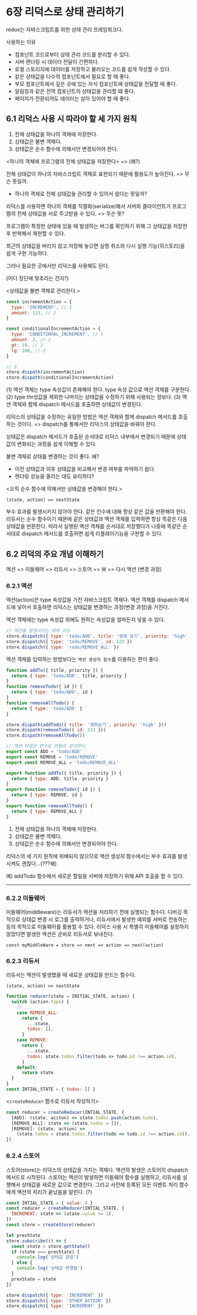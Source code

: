 # 6장 리덕스로 상태 관리하기

redux는 자바스크립트를 위한 상태 관리 프레임워크다.

사용하는 이유

- 컴포넌트 코드로부터 상태 관리 코드를 분리할 수 있다.
- 서버 렌더링 시 데이터 전달이 간편하다.
- 로컬 스토리지에 데이터를 저장하고 불러오는 코드를 쉽게 작성할 수 있다.
- 같은 상태값을 다수의 컴포넌트에서 필요로 할 때 좋다.
- 부모 컴포넌트에서 깊은 곳에 있는 자식 컴포넌트에 상태값을 전달할 때 좋다.
- 알림창과 같은 전역 컴포넌트의 상태값을 관리할 떄 좋다.
- 페이지가 전환되어도 데이터는 살아 있어야 할 때 좋다.

## 6.1 리덕스 사용 시 따라야 할 세 가지 원칙

1. 전체 상태값을 하나의 객체에 저장한다.
2. 상태값은 불변 객체다.
3. 상태값은 순수 함수에 의해서만 변경되어야 한다.

<하나의 객체에 프로그램의 전체 상태값을 저장한다> => (왜?)

전체 상태값이 하나의 자바스크립트 객체로 표현되기 때문에 활용도가 높아진다. => 무슨 뜻일까.

- 하나의 객체로 전체 상태값을 관리할 수 있어서 쉽다는 뜻일까?

리덕스를 사용하면 하나의 객체를 직렬화(serialize)해서 서버와 클라이언트가 프로그램의 전체 상태값을 서로 주고받을 수 있다. => 무슨 뜻?

프로그램이 특정한 상태에 있을 때 발생하는 버그를 확인하기 위해 그 상태값을 저장한 후 반복해서 재현할 수 있다.

최근의 상태값을 버리지 않고 저장해 놓으면 실행 취소와 다시 실행 기능(히스토리)을 쉽게 구현 가능하다.

그러나 필요한 곳에서만 리덕스를 사용해도 된다.

(어디 장단에 맞추라는 건지?)

<상태값을 불변 객체로 관리한다.>

```js
const incrementAction = {
  type: 'INCREMENT', // 1
  amount: 123, // 2
}

const conditionalIncrementAction = {
  type: 'CONDITINOAL_INCREMENT', // 1
  amount: 2, // 2
  gt: 10, // 2
  lg: 100, // 2
}

// 3
store.dispath(incrementAction)
store.dispath(conditionalIncrementAction)
```

(1) 액션 객체는 type 속성값이 존재해야 한다. type 속성 값으로 액션 객체를 구분한다.
(2) type thr성값을 제외한 나머지는 상태값을 수정하기 위해 사용되는 정보다.
(3) 액션 객체와 함께 dispatch 메서드를 호출하면 상태값이 변경된다.

리덕스의 상태값을 수정하는 유일한 방법은 액션 객체와 함께 dispatch 메서드를 호출하는 것이다.
=> dispatch를 통해서만 리덕스의 상태값을 바꿔야 한다.

상태값은 dispatch 메서드가 호출된 순서대로 리덕스 내부에서 변경되기 때문에 상태값이 변화되는 과정을 쉽게 이해할 수 있다.

불변 객체로 상태를 변경하는 것이 좋다.
왜?

- 이전 상태값과 이후 상태값을 비교해서 변경 여부를 파악하기 쉽다.
- 렌더링 성능을 올리는 데도 유리하다?

<오직 순수 함수에 의해서만 상태값을 변경해야 한다.>

```
(state, action) => nextState
```

부수 효과를 발생시키지 않아야 한다. 같은 인수에 대해 항상 같은 값을 반환해야 한다.
리듀서는 순수 함수이기 때문에 같은 상태값과 액션 객체를 입력하면 항상 똑같은 다음 상태값을 반환한다. 따라서 실행된 액션 객체를 순서대로 저장했다가 나중에 똑같은 순서대로 dispatch 메서드를 호출하면 쉽게 리플레이기능을 구현할 수 있다.

## 6.2 리덕의 주요 개념 이해하기

액션 => 미들웨어 => 리듀서 => 스토어 => 뷰 => 다시 액션 (변경 과정)

### 6.2.1 액션

액션(action)은 type 속성값을 가진 자바스크립트 객체다. 액션 객체를 dispatch 메서드에 넣어서 호출하면 리덕스는 상태값을 변경하는 과정(변경 과정)을 거친다.

액션 객체에는 type 속성값 외에도 원하는 속성값을 얼마든지 넣을 수 있다.

```js
// 액션을 발생시키는 예제 코드
store.dispatch({ type: 'todo/ADD', title: '영화 보기', priority: 'high' })
store.dispatch({ type: 'todo/REMOVE', id: 123 })
store.dispatch({ type: 'rodo/REMOVE_ALL' })
```

액션 객체를 입력하는 방법보다는 `액션 생성자 함수`를 이용하는 편이 좋다.

```js
function addTo({ title, priority }) {
  return { type: 'todo/ADD', title, priority }
}
function removeTodo({ id }) {
  return { type: 'todo/ADD', id }
}
function removeAllTodo() {
  return { type: 'todo/ADD' }
}

store.dispath(addTodo({ title: '영화보기', priority: 'high' }))
store.dispath(removeTodo({ id: 123 }))
store.dispath(removeAllTodo())
```

```js
// 액션 타입은 변수로 만들어 관리한다.
export const ADD = 'todo/ADD'
export const REMOVE = 'todo/REMOVE'
export const REMOVE_ALL = 'todo/REMOVE_ALL'

export function addTo({ title, priority }) {
  return { type: ADD, title, priority }
}
export function removeTodo({ id }) {
  return { type: REMOVE, id }
}
export function removeAllTodo() {
  return { type: REMOVE_ALL }
}
```

1. 전체 상태값을 하나의 객체에 저장한다.
2. 상태값은 불변 객체다.
3. 상태값은 순수 함수에 의해서만 변경되어야 한다.

리덕스의 세 가지 원칙에 위배되지 않으므로 액션 생성자 함수에서는 부수 효과를 발생시켜도 괜찮다...(???왜)

예) addTodo 함수에서 새로운 할일을 서버에 저장하기 위해 API 호출을 할 수 있다.

---

### 6.2.2 미들웨어

미들웨어(middleware)는 리듀서가 액션을 처리하기 전에 실행되는 함수다. 디버깅 목적으로 상태값 변경 시 로그를 출력하거나, 리듀서에서 발생한 예외를 서버로 전송하는 등의 목적으로 미들웨어를 활용할 수 있다. 리덕스 사용 시 특별히 미들웨어를 설정하지 않았다면 발생한 액션은 곧바로 리듀서로 보내진다.

```
const myMiddleWare = store => next => action => next(action)
```

### 6.2.3 리듀서

리듀서는 액션이 발생했을 때 새로운 상태값을 만드는 함수다.

```
(state, action) => nextState
```

```js
function reducer(state = INITIAL_STATE, action) {
  switch (action.type) {
    // ...
    case REMOVE_ALL:
      return {
        ...state,
        todos: [],
      }
    case REMOVE:
      return {
        ...state,
        todos: state.todos.filter(todo => todo.id !== action.id),
      }
    default:
      return state
  }
}
const INTIAL_STATE = { todos: [] }
```

<`createReducer` 함수로 리듀서 작성하기>

```js
const reducer = createReducer(INTIAL_STATE, {
  [ADD]: (state, aciton) => state.todos.push(action.todo),
  [REMOVE_ALL]: state => (state.todos = []),
  [REMOVE]: (state, action) =>
    (state.todos = state.todos.filter(todo => todo.id !== action.id)),
})
```

### 6.2.4 스토어

스토어(store)는 리덕스의 상태값을 가지는 객체다. 액션의 발생은 스토어의 dispatch 메서드로 시작된다. 스토어는 액션이 발생하면 미들웨어 함수를 실행하고, 리듀서를 실행해서 상태값을 새로운 값으로 변경한다. 그리고 사전에 등록된 모든 이벤트 처리 함수에게 액션의 처리가 끝났음을 알린다. (?)

```js
const INTIAL_STATE = { value: 0 }
const reducer = createReducer(INTIAL_STATE, {
  INCREMENT: state => (state.value += 1),
})
const store = createStore(reducer)

let prevState
store.subscribe(() => {
  const state = store.getState()
  if (state === prevState) {
    console.log('상태값 같음')
  } else {
    console.log('상태값 변경됨')
  }
  prevState = state
})

store.dispatch({ type: 'INCREMENT' })
store.dispatch({ type: 'OTHER_ACTION' })
store.dispatch({ type: 'INCREMENT' })
```
